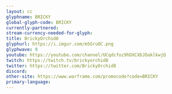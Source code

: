 ```yaml
---
layout: cc
glyphname: BRICKY
global-glyph-code: BRICKY
currently-partnered: 
stream-currency-needed-for-glyph: 
title: BrickyOrchid8
glyphurl: https://i.imgur.com/m5GruOC.png
glyphwave: 9
youtube: https://youtube.com/channel/UCqdcfoz9hDXCXbJDaklkwjQ
twitch: https://twitch.tv/brickyorchid8
twitter: https://twitter.com/BrickyOrchid8
discord: 
other-site: https://www.warframe.com/promocode?code=BRICKY
primary-language: 
---
```


